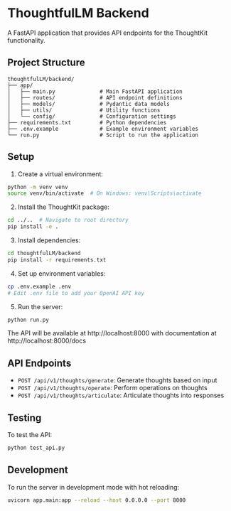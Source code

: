 # ThoughtfulLM Backend

A FastAPI application that provides API endpoints for the ThoughtKit functionality.

## Project Structure

```
thoughtfulLM/backend/
├── app/
│   ├── main.py              # Main FastAPI application
│   ├── routes/              # API endpoint definitions
│   ├── models/              # Pydantic data models
│   ├── utils/               # Utility functions
│   └── config/              # Configuration settings
├── requirements.txt         # Python dependencies
├── .env.example             # Example environment variables
└── run.py                   # Script to run the application
```

## Setup

1. Create a virtual environment:
```bash
python -m venv venv
source venv/bin/activate  # On Windows: venv\Scripts\activate
```

2. Install the ThoughtKit package:
```bash
cd ../..  # Navigate to root directory
pip install -e .
```

3. Install dependencies:
```bash
cd thoughtfulLM/backend
pip install -r requirements.txt
```

4. Set up environment variables:
```bash
cp .env.example .env
# Edit .env file to add your OpenAI API key
```

5. Run the server:
```bash
python run.py
```

The API will be available at http://localhost:8000 with documentation at http://localhost:8000/docs

## API Endpoints

- `POST /api/v1/thoughts/generate`: Generate thoughts based on input
- `POST /api/v1/thoughts/operate`: Perform operations on thoughts
- `POST /api/v1/thoughts/articulate`: Articulate thoughts into responses

## Testing

To test the API:

```bash
python test_api.py
```

## Development

To run the server in development mode with hot reloading:

```bash
uvicorn app.main:app --reload --host 0.0.0.0 --port 8000
``` 